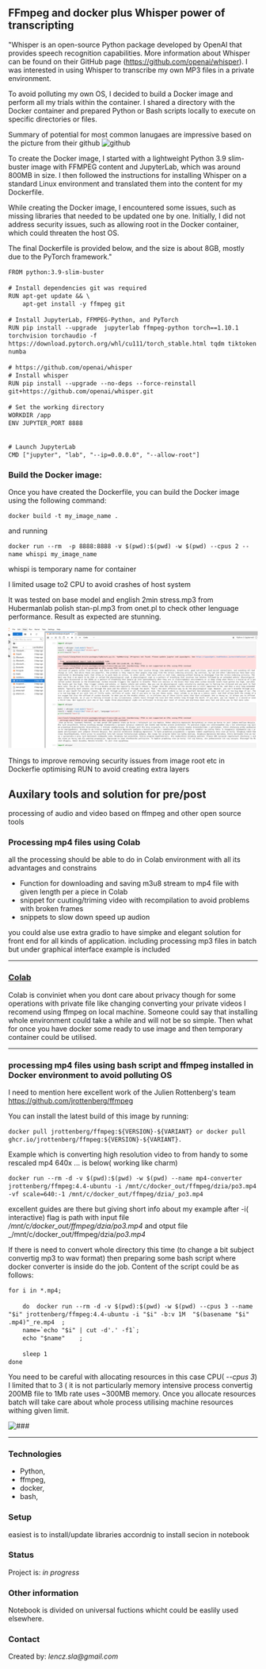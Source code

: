 ## FFmpeg and docker plus Whisper power of transcripting



"Whisper is an open-source Python package developed by OpenAI that provides speech recognition capabilities. More information about Whisper can be found on their GitHub page (https://github.com/openai/whisper). I was interested in using Whisper to transcribe my own MP3 files in a private environment.

To avoid polluting my own OS, I decided to build a Docker image and perform all my trials within the container. I shared a directory with the Docker container and prepared Python or Bash scripts locally to execute on specific directories or files.

Summary of potential for most common lanugaes are  impressive based on the picture from  their github ![github ](https://raw.githubusercontent.com/openai/whisper/main/language-breakdown.svg)

To create the Docker image, I started with a lightweight Python 3.9 slim-buster image with FFMPEG content and JupyterLab, which was around 800MB in size. I then followed the instructions for installing Whisper on a standard Linux environment and translated them into the content for my Dockerfile.

While creating the Docker image, I encountered some issues, such as missing libraries that needed to be updated one by one. Initially, I did not address security issues, such as allowing root in the Docker container, which could  threaten the host OS.

The final Dockerfile is provided below, and the size is about 8GB, mostly due to the PyTorch framework."

```
FROM python:3.9-slim-buster

# Install dependencies git was required
RUN apt-get update && \
    apt-get install -y ffmpeg git

# Install JupyterLab, FFMPEG-Python, and PyTorch
RUN pip install --upgrade  jupyterlab ffmpeg-python torch==1.10.1 torchvision torchaudio -f https://download.pytorch.org/whl/cu111/torch_stable.html tqdm tiktoken numba
 
# https://github.com/openai/whisper
# Install whisper
RUN pip install --upgrade --no-deps --force-reinstall git+https://github.com/openai/whisper.git

# Set the working directory
WORKDIR /app
ENV JUPYTER_PORT 8888


# Launch JupyterLab
CMD ["jupyter", "lab", "--ip=0.0.0.0", "--allow-root"]

```
### Build the Docker image:
Once you have created the Dockerfile, you can build the Docker image using the following command:

```
docker build -t my_image_name .
```
and running 
```
docker run --rm  -p 8888:8888 -v $(pwd):$(pwd) -w $(pwd) --cpus 2 --name whispi my_image_name
```

whispi is temporary name for container 

I limited usage to2 CPU to avoid crashes of host system

It was tested on base model and  english 2min stress.mp3 from Hubermanlab   polish stan-pl.mp3 from onet.pl
to check other lenguage performance.
Result as expected are stunning.

![whisper in jupyterlab](whisper.png)

Things to improve removing security issues from image root etc  in Dockerfie 
optimising RUN to avoid creating extra layers 

##   Auxilary tools and solution for pre/post
processing of audio and video based on ffmpeg and other open source tools

### Processing mp4 files using Colab
all the processing should be able to do in Colab environment with all its advantages and constrains
* Function for downloading and saving m3u8 stream to mp4 file with given length per a piece in Colab
* snippet for cuuting/triming video with recompilation to avoid problems with broken frames
* snippets to slow down speed up audion 

you could alse use extra gradio to have simpke and elegant solution for front end for all kinds of application. including processing mp3 files in batch but under graphical interface
example is included [](whisper-in-colab-batch-microphe-mp3-conversion-with-gradio.ipynb)

---
### [Colab](https://github.com/len-sla/ffmpeg/blob/main/Using_ffmpeg_pre_post_process.ipynb)
Colab is conviniet when you dont care about privacy though for some operations with private file like 
changing converting your private videos I recomend using ffmpeg on local machine.
Someone could say that installing whole environment could take  a while and will not be so simple.
Then what for once you have docker some ready to use image and then temporary container could be utilised.

---
### processing mp4 files using bash script and ffmpeg installed in Docker environment to avoid polluting OS
I need to mention here excellent work of  the  Julien Rottenberg's team  
https://github.com/jrottenberg/ffmpeg



You can install the latest build of this image by running:
```
docker pull jrottenberg/ffmpeg:${VERSION}-${VARIANT} or docker pull ghcr.io/jrottenberg/ffmpeg:${VERSION}-${VARIANT}.
```
Example which is converting high resolution video to from handy to some  rescaled  mp4 640x ... is below( working like charm)

```
docker run --rm -d -v $(pwd):$(pwd) -w $(pwd) --name mp4-converter jrottenberg/ffmpeg:4.4-ubuntu -i /mnt/c/docker_out/ffmpeg/dzia/po3.mp4 -vf scale=640:-1 /mnt/c/docker_out/ffmpeg/dzia/_po3.mp4
```
excellent guides are there but giving short info 
about my example after -i( interactive)  flag is path with input file _/mnt/c/docker_out/ffmpeg/dzia/po3.mp4_ and otput file 
_/mnt/c/docker_out/ffmpeg/dzia/_po3.mp4_

If there is need to convert whole directory this time (to change a bit subject convertig mp3 to wav format) then preparing some bash script where  docker converter is inside do the job.
Content of the script could be as follows:


```
for i in *.mp4;

	do	docker run --rm -d -v $(pwd):$(pwd) -w $(pwd) --cpus 3 --name "$i" jrottenberg/ffmpeg:4.4-ubuntu -i "$i" -b:v 1M  "$(basename "$i" .mp4)"_re.mp4  ;
	name=`echo "$i" | cut -d'.' -f1`;
	echo "$name"	;

	sleep 1
done
```


You need to be careful with allocating resources in this case CPU( _--cpus 3_) I limited that to 3  ( it is not particularly memory intensive process convertig 200MB file to 1Mb rate uses ~300MB memory.
Once you allocate resources batch will take care about whole process utilising machine resources withing given limit.

![###  ](docker-with-limits.PNG)

---

### Technologies
* Python, 
* ffmpeg, 
* docker,
* bash,

### Setup
easiest is to install/update libraries accordnig to install secion in notebook


### Status
Project is: _in progress_ 



### Other information
Notebook is divided on universal fuctions whicht  could be easlily used elsewhere.




### Contact
Created by: _lencz.sla@gmail.com_

